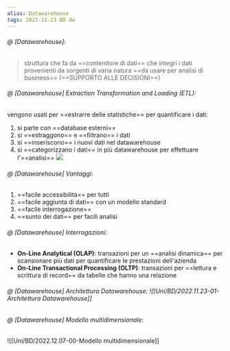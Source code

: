 ```yaml
---
alias: Datawarehouse
tags: 2022-11-23 BD dw
---
```


###### @ [Datawarehouse]:
> struttura che fa da ==contenitore di dati== che integri i dati provenienti da sorgenti di varia natura ==da usare per analisi di business== (==SUPPORTO ALLE DECISIONI==)
<!--ID: 1670236970829-->


###### @ [Datawarehouse] Extraction Transformation and Loading (ETL):
vengono usati per ==estrarre delle statistiche== per quantificare i dati:
1. si parte con ==database esterni==
2. si ==estraggono== e ==filtrano== i dati
3. si ==inseriscono== i nuovi dati nel datawarehouse
4. si ==categorizzano i dati== in più datawarehouse per effettuare l'==analisi==
![](Uni/BD/img/dataw.jpeg)
<!--ID: 1670236970834-->



###### @ [Datawarehouse] Vantaggi:
1. ==facile accessibilità== per tutti
2. ==facile aggiunta di dati== con un modello standard
3. ==facile interrogazione==
4. ==sunto dei dati== per facili analisi
<!--ID: 1670236970838-->


###### @ [Datawarehouse] Interrogazioni:
- **On-Line Analytical (OLAP)**: transazioni per un ==analisi dinamica== per scansionare più dati per quantificare le prestazioni dell'azienda
- **On-Line Transactional Processing (OLTP)**: transazioni per ==lettura e scrittura di record== da tabelle che hanno una relazione 
<!--ID: 1670236970842-->


###### @ [Datawarehouse] Architettura Datawarehouse: ![[Uni/BD/2022.11.23-01-Architettura Datawarehouse]]


###### @ [Datawarehouse] Modello multidimensionale:
![[Uni/BD/2022.12.07-00-Modello multidimensionale]]
